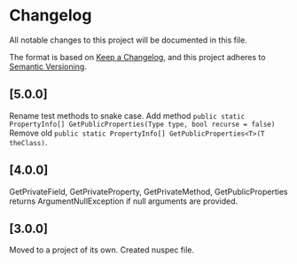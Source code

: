 ﻿# Changelog
All notable changes to this project will be documented in this file.

The format is based on [Keep a Changelog](https://keepachangelog.com/en/1.0.0/),
and this project adheres to [Semantic Versioning](https://semver.org/spec/v2.0.0.html).

## [5.0.0]
Rename test methods to snake case.
Add method `public static PropertyInfo[] GetPublicProperties(Type type, bool recurse = false)`
Remove old `public static PropertyInfo[] GetPublicProperties<T>(T theClass)`.

## [4.0.0]
GetPrivateField, GetPrivateProperty, GetPrivateMethod, GetPublicProperties returns ArgumentNullException if null arguments are provided.

## [3.0.0]
Moved to a project of its own.
Created nuspec file.
